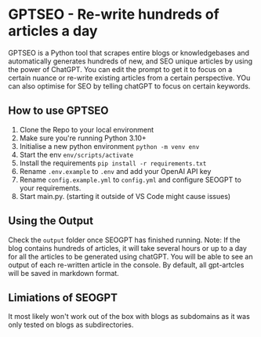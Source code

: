 # GPTSEO - Re-write hundreds of articles a day

GPTSEO is a Python tool that scrapes entire blogs or knowledgebases and automatically generates hundreds of new, and SEO unique articles by using the power of ChatGPT. You can edit the prompt to get it to focus on a certain nuance or re-write existing articles from a certain perspective. YOu can also optimise for SEO by telling chatGPT to focus on certain keywords.

## How to use GPTSEO

1. Clone the Repo to your local environment
2. Make sure you're running Python 3.10+
3. Initialise a new python environment `python -m venv env`
4. Start the env `env/scripts/activate`
5. Install the requirements `pip install -r requirements.txt`
6. Rename `.env.example` to `.env` and add your OpenAI API key
7. Rename `config.example.yml` to `config.yml` and configure SEOGPT to your requirements.
8. Start main.py. (starting it outside of VS Code might cause issues)

## Using the Output
Check the `output` folder once SEOGPT has finished running. Note: If the blog contains hundreds of articles, it will take several hours or up to a day for all the articles to be generated using chatGPT. You will be able to see an output of each re-written article in the console. By default, all gpt-artcles will be saved in markdown format. 

## Limiations of SEOGPT
It most likely won't work out of the box with blogs as subdomains as it was only tested on blogs as subdirectories.

